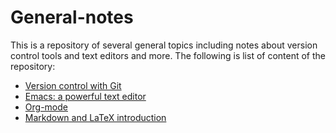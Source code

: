 # General-notes

This is a repository of several general topics including notes about version control tools and text editors and more. The following is list of content of the repository:

- [Version control with Git](https://github.com/ashki23/General-notes/blob/master/git.md)
- [Emacs: a powerful text editor](https://github.com/ashki23/General-notes/blob/master/emacs.md)
- [Org-mode](https://github.com/ashki23/General-notes/blob/master/org-mode.org)
- [Markdown and LaTeX introduction](https://github.com/ashki23/General-notes/blob/master/markdown-intro.md)
